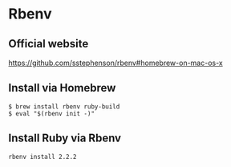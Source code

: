 # Rbenv
## Official website
https://github.com/sstephenson/rbenv#homebrew-on-mac-os-x

## Install via Homebrew
```
$ brew install rbenv ruby-build
$ eval "$(rbenv init -)" 
```

## Install Ruby via Rbenv
```
rbenv install 2.2.2
```
